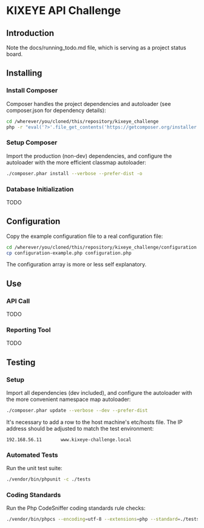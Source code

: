 # KIXEYE API Challenge


## Introduction
Note the docs/running_todo.md file, which is serving as a project status board.


## Installing
### Install Composer
Composer handles the project dependencies and autoloader (see composer.json for dependency details):

``` bash
cd /wherever/you/cloned/this/repository/kixeye_challenge
php -r "eval('?>'.file_get_contents('https://getcomposer.org/installer'));"
```

### Setup Composer
Import the production (non-dev) dependencies, and configure the autoloader with the more efficient classmap autoloader:

``` bash
./composer.phar install --verbose --prefer-dist -o
```

### Database Initialization
TODO


## Configuration
Copy the example configuration file to a real configuration file:

``` bash
cd /wherever/you/cloned/this/repository/kixeye_challenge/configuration
cp configuration-example.php configuration.php
```

The configuration array is more or less self explanatory.

## Use
### API Call
TODO

### Reporting Tool
TODO


## Testing
### Setup
Import all dependencies (dev included), and configure the autoloader with the more convenient namespace map autoloader:

``` bash
./composer.phar update --verbose --dev --prefer-dist
```

It's necessary to add a row to the host machine's etc/hosts file.  The IP address should be adjusted to match the test environment:

```
192.168.56.11       www.kixeye-challenge.local
```

### Automated Tests
Run the unit test suite:

``` bash
./vendor/bin/phpunit -c ./tests
```

### Coding Standards
Run the Php CodeSniffer coding standards rule checks:

``` bash
./vendor/bin/phpcs --encoding=utf-8 --extensions=php --standard=./tests/phpcs.xml -nsp ./
```
